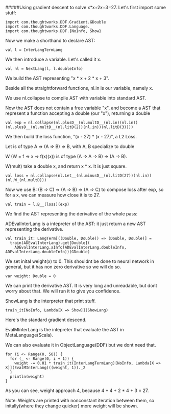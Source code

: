 #####Using gradient descent to solve x*x+2x+3=27.
Let's first import some stuff:
```tut
import com.thoughtworks.DDF.Gradient.GDouble
import com.thoughtworks.DDF.Language._
import com.thoughtworks.DDF.{NoInfo, Show}
```
Now we make a shorthand to declare AST:
```tut
val l = InterLangTermLang
```
We then introduce a variable. Let's called it x.
```tut
val nl = NextLang(l, l.doubleInfo)
```
We build the AST representing "x * x + 2 * x + 3".

Beside all the straightforward functions, nl.in is our variable, namely x.

We use nl.collapse to compile AST with variable into standard AST.

Now the AST does not contain a free variable "x", and become a AST that represent a function accepting a double (our "x"), 
returning a double
```tut
val exp = nl.collapse(nl.plusD__(nl.multD__(nl.in)(nl.in))(nl.plusD__(nl.multD__(nl.litD(2))(nl.in))(nl.litD(3))))
```
We then build the loss function, "(x - 27) * (x - 27)", a L2 Loss.

Let is of type A => (A => B) => B, with A, B specialize to double

W (W = f => x => f(x)(x)) is of type (A => A => B) => (A => B). 

W(mult) take a double x, and return x * x. It is just square. 
```tut
val loss = nl.collapse(nl.Let__(nl.minusD__(nl.litD(27))(nl.in))(nl.W_(nl.multD)))
```
Now we use B: (B => C) => (A => B) => (A => C) to compose loss after exp, 
so for a x, we can measure how close it is to 27.
```tut
val train = l.B__(loss)(exp)
```
We find the AST representing the derivative of the whole pass:

ADEvalInterLang is a intepreter of the AST: it just return a new AST representing the derivative.
```tut
val train_it: LangTerm[((Double, Double)) => (Double, Double)] =
  train(ADEvalInterLang).get[Double](
    ADEvalInterLang.aInfo(ADEvalInterLang.doubleInfo, ADEvalInterLang.doubleInfo))(GDouble)
```
We set inital weight(x) to 0. 
This shouldnt be done to neural network in general, but it has non zero derivative so we will do so.
```tut
var weight: Double = 0
```
We can print the derivative AST. It is very long and unreadable, but dont worry about that. 
We will run it to give you confidence.

ShowLang is the interpreter that print stuff.
```tut
train_it[NoInfo, Lambda[X => Show]](ShowLang)
```
Here's the standard gradient descend.

EvalMInterLang is the intepreter that evaluate the AST in MetaLanguage(Scala).

We can also evaluate it in ObjectLanguage(DDF) but we dont need that.
```tut
for (i <- Range(0, 50)) {
  for (_ <- Range(0, i + 1)) {
    weight -= 0.01 * train_it(InterLangTermLang)[NoInfo, Lambda[X => X]](EvalMInterLang)((weight, 1))._2
  }
  println(weight)
}
```
As you can see, weight approach 4, because 4 * 4 + 2 * 4 + 3 = 27.

Note: Weights are printed with nonconstant iteration between them,
so initally(where they change quicker) more weight will be shown.